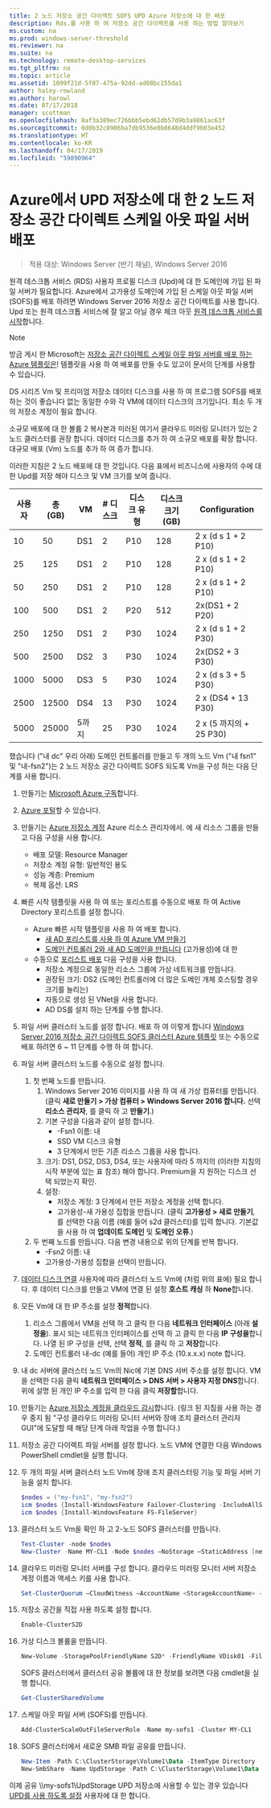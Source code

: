 ```yaml
---
title: 2 노드 저장소 공간 다이렉트 SOFS UPD Azure 저장소에 대 한 배포
description: Rds.를 사용 하 여 저장소 공간 다이렉트를 사용 하는 방법 알아보기
ms.custom: na
ms.prod: windows-server-threshold
ms.reviewer: na
ms.suite: na
ms.technology: remote-desktop-services
ms.tgt_pltfrm: na
ms.topic: article
ms.assetid: 1099f21d-5f07-475a-92dd-ad08bc155da1
author: haley-rowland
ms.author: harowl
ms.date: 07/17/2018
manager: scottman
ms.openlocfilehash: 8af3a389ec726bbb5ebd62db57d9b3a9861ac63f
ms.sourcegitcommit: 0d0b32c8986ba7db9536e0b8648d4ddf9b03e452
ms.translationtype: HT
ms.contentlocale: ko-KR
ms.lasthandoff: 04/17/2019
ms.locfileid: "59890964"
---
```

# <a name="deploy-a-two-node-storage-spaces-direct-scale-out-file-server-for-upd-storage-in-azure"></a>Azure에서 UPD 저장소에 대 한 2 노드 저장소 공간 다이렉트 스케일 아웃 파일 서버 배포

>적용 대상: Windows Server (반기 채널), Windows Server 2016

원격 데스크톱 서비스 (RDS) 사용자 프로필 디스크 (Upd)에 대 한 도메인에 가입 된 파일 서버가 필요합니다. Azure에서 고가용성 도메인에 가입 된 스케일 아웃 파일 서버 (SOFS)를 배포 하려면 Windows Server 2016 저장소 공간 다이렉트를 사용 합니다. Upd 또는 원격 데스크톱 서비스에 잘 알고 아닐 경우 체크 아웃 [원격 데스크톱 서비스를 시작](welcome-to-rds.md)합니다.

> [!NOTE] 
> 방금 게시 한 Microsoft는 [저장소 공간 다이렉트 스케일 아웃 파일 서버를 배포 하는 Azure 템플릿은](https://azure.microsoft.com/documentation/templates/301-storage-spaces-direct/)! 템플릿을 사용 하 여 배포를 만들 수도 있고이 문서의 단계를 사용할 수 있습니다. 

DS 시리즈 Vm 및 프리미엄 저장소 데이터 디스크를 사용 하 여 프로그램 SOFS를 배포 하는 것이 좋습니다 없는 동일한 수와 각 VM에 데이터 디스크의 크기입니다. 최소 두 개의 저장소 계정이 필요 합니다. 

소규모 배포에 대 한 볼륨 2 복사본과 미러된 여기서 클라우드 미러링 모니터가 있는 2 노드 클러스터를 권장 합니다. 데이터 디스크를 추가 하 여 소규모 배포를 확장 합니다. 대규모 배포 (Vm) 노드를 추가 하 여 증가 합니다. 

이러한 지침은 2 노드 배포에 대 한 것입니다. 다음 표에서 비즈니스에 사용자의 수에 대 한 Upd를 저장 해야 디스크 및 VM 크기를 보여 줍니다. 

| 사용자 | 총 (GB) | VM | # 디스크 | 디스크 유형 | 디스크 크기 (GB) | Configuration   |
|-------|------------|----|---------|-----------|----------------|-----------------|
| 10    | 50         | DS1 | 2       | P10       | 128            | 2 x (d s 1 + 2 P10)  |
| 25    | 125        | DS1 | 2       | P10       | 128            | 2 x (d s 1 + 2 P10)  |
| 50    | 250        | DS1 | 2       | P10       | 128            | 2 x (d s 1 + 2 P10)  |
| 100   | 500        | DS1 | 2       | P20       | 512            | 2x(DS1 + 2 P20)  |
| 250   | 1250       | DS1 | 2       | P30       | 1024           | 2 x (d s 1 + 2 P30)  |
| 500   | 2500       | DS2 | 3       | P30       | 1024           | 2x(DS2 + 3 P30)  |
| 1000  | 5000       | DS3 | 5       | P30       | 1024           | 2 x (d s 3 + 5 P30)  |
| 2500  | 12500      | DS4 | 13      | P30       | 1024           | 2 x (DS4 + 13 P30) |
| 5000  | 25000      | 5까지 | 25      | P30       | 1024           | 2 x (5 까지의 + 25 P30) | 

했습니다 ("내 dc" 우리 아래) 도메인 컨트롤러를 만들고 두 개의 노드 Vm ("내 fsn1" 및 "내-fsn2")는 2 노드 저장소 공간 다이렉트 SOFS 되도록 Vm을 구성 하는 다음 단계를 사용 합니다.

1. 만들기는 [Microsoft Azure 구독](https://azure.microsoft.com)합니다.
2. [Azure 포털](https://ms.portal.azure.com)할 수 있습니다.
3. 만들기는 [Azure 저장소 계정](https://azure.microsoft.com/documentation/articles/storage-create-storage-account/#create-a-storage-account) Azure 리소스 관리자에서. 에 새 리소스 그룹을 만들고 다음 구성을 사용 합니다.
   - 배포 모델: Resource Manager
   - 저장소 계정 유형: 일반적인 용도
   - 성능 계층: Premium
   - 복제 옵션: LRS
4. 빠른 시작 템플릿을 사용 하 여 또는 포리스트를 수동으로 배포 하 여 Active Directory 포리스트를 설정 합니다. 
   - Azure 빠른 시작 템플릿을 사용 하 여 배포 합니다.
      - [새 AD 포리스트를 사용 하 여 Azure VM 만들기](https://azure.microsoft.com/documentation/templates/active-directory-new-domain/)
      - [도메인 컨트롤러 2와 새 AD 도메인을 만듭니다](https://azure.microsoft.com/documentation/templates/active-directory-new-domain-ha-2-dc/) (고가용성)에 대 한
   - 수동으로 [포리스트 배포](https://azure.microsoft.com/documentation/articles/active-directory-new-forest-virtual-machine/) 다음 구성을 사용 합니다.
      - 저장소 계정으로 동일한 리소스 그룹에 가상 네트워크를 만듭니다.
      - 권장된 크기: DS2 (도메인 컨트롤러에 더 많은 도메인 개체 호스팅할 경우 크기를 늘리는)
      - 자동으로 생성 된 VNet을 사용 합니다.
      - AD DS를 설치 하는 단계를 수행 합니다.
5. 파일 서버 클러스터 노드를 설정 합니다. 배포 하 여 이렇게 합니다 [Windows Server 2016 저장소 공간 다이렉트 SOFS 클러스터 Azure 템플릿](https://azure.microsoft.com/resources/templates/301-storage-spaces-direct/) 또는 수동으로 배포 하려면 6 ~ 11 단계를 수행 하 여 합니다.
5. 파일 서버 클러스터 노드를 수동으로 설정 합니다.
   1. 첫 번째 노드를 만듭니다. 
      1. Windows Server 2016 이미지를 사용 하 여 새 가상 컴퓨터를 만듭니다. (클릭 **새로 만들기 > 가상 컴퓨터 > Windows Server 2016 합니다.** 선택 **리소스 관리자**, 를 클릭 하 고 **만들기**.)
      2. 기본 구성을 다음과 같이 설정 합니다.
         - -Fsn1 이름: 내
         - SSD VM 디스크 유형
         - 3 단계에서 만든 기존 리소스 그룹을 사용 합니다. 
      3. 크기: DS1, DS2, DS3, DS4, 또는 사용자에 따라 5 까지의 (이러한 지침의 시작 부분에 있는 표 참조) 해야 합니다. Premium을 지 원하는 디스크 선택 되었는지 확인.
      4. 설정: 
         - 저장소 계정: 3 단계에서 만든 저장소 계정을 선택 합니다.
         - 고가용성-새 가용성 집합을 만듭니다. (클릭 **고가용성 > 새로 만들기**, 를 선택한 다음 이름 (예를 들어 s2d 클러스터)를 입력 합니다. 기본값을 사용 하 여 **업데이트 도메인** 및 **도메인 오류**.)
   2. 두 번째 노드를 만듭니다. 다음 변경 내용으로 위의 단계를 반복 합니다.
      - -Fsn2 이름: 내
      - 고가용성-가용성 집합을 선택이 만듭니다.  
6. [데이터 디스크 연결](https://azure.microsoft.com/documentation/articles/virtual-machines-windows-attach-disk-portal/) 사용자에 따라 클러스터 노드 Vm에 (처럼 위의 표에) 필요 합니다. 후 데이터 디스크를 만들고 VM에 연결 된 설정 **호스트 캐싱** 하 **None**합니다.
7. 모든 Vm에 대 한 IP 주소를 설정 **정적**합니다. 
   1. 리소스 그룹에서 VM을 선택 하 고 클릭 한 다음 **네트워크 인터페이스** (아래 **설정을**). 표시 되는 네트워크 인터페이스를 선택 하 고 클릭 한 다음 **IP 구성을**합니다. 나열 된 IP 구성을 선택, 선택 **정적**, 를 클릭 하 고 **저장**합니다.
   2. 도메인 컨트롤러 내-dc (예를 들어) 개인 IP 주소 (10.x.x.x) note 합니다.
8. 내 dc 서버에 클러스터 노드 Vm의 Nic에 기본 DNS 서버 주소를 설정 합니다. VM을 선택한 다음 클릭 **네트워크 인터페이스 > DNS 서버 > 사용자 지정 DNS**합니다. 위에 설명 된 개인 IP 주소를 입력 한 다음 클릭 **저장할**합니다.
9. 만들기는 [Azure 저장소 계정을 클라우드 감시](https://docs.microsoft.com/windows-server/failover-clustering/deploy-cloud-witness)합니다. (링크 된 지침을 사용 하는 경우 중지 됨 "구성 클라우드 미러링 모니터 서버와 장애 조치 클러스터 관리자 GUI"에 도달할 때 해당 단계 아래 작업을 수행 합니다.)
10. 저장소 공간 다이렉트 파일 서버를 설정 합니다. 노드 VM에 연결한 다음 Windows PowerShell cmdlet을 실행 합니다.
   1. 두 개의 파일 서버 클러스터 노드 Vm에 장애 조치 클러스터링 기능 및 파일 서버 기능을 설치 합니다.

      ```powershell
      $nodes = ("my-fsn1", "my-fsn2")
      icm $nodes {Install-WindowsFeature Failover-Clustering -IncludeAllSubFeature -IncludeManagementTools} 
      icm $nodes {Install-WindowsFeature FS-FileServer} 
      ```
   2. 클러스터 노드 Vm을 확인 하 고 2-노드 SOFS 클러스터를 만듭니다.

      ```powershell
      Test-Cluster -node $nodes
      New-Cluster -Name MY-CL1 -Node $nodes –NoStorage –StaticAddress [new address within your addr space]
      ``` 
   3. 클라우드 미러링 모니터 서버를 구성 합니다. 클라우드 미러링 모니터 서버 저장소 계정 이름과 액세스 키를 사용 합니다.

      ```powershell
      Set-ClusterQuorum –CloudWitness –AccountName <StorageAccountName> -AccessKey <StorageAccountAccessKey> 
      ```
   4. 저장소 공간을 직접 사용 하도록 설정 합니다.

      ```powershell
      Enable-ClusterS2D 
      ```
      
   5. 가상 디스크 볼륨을 만듭니다.

      ```powershell
      New-Volume -StoragePoolFriendlyName S2D* -FriendlyName VDisk01 -FileSystem CSVFS_REFS -Size 120GB 
      ```
      SOFS 클러스터에서 클러스터 공유 볼륨에 대 한 정보를 보려면 다음 cmdlet을 실행 합니다.

      ```powershell
      Get-ClusterSharedVolume
      ```
   
   6. 스케일 아웃 파일 서버 (SOFS)를 만듭니다.

      ```powershell
      Add-ClusterScaleOutFileServerRole -Name my-sofs1 -Cluster MY-CL1
      ```

   7. SOFS 클러스터에서 새로운 SMB 파일 공유를 만듭니다.

      ```powershell
      New-Item -Path C:\ClusterStorage\Volume1\Data -ItemType Directory
      New-SmbShare -Name UpdStorage -Path C:\ClusterStorage\Volume1\Data
      ```

이제 공유 &#92;\my-sofs1\UpdStorage UPD 저장소에 사용할 수 있는 경우 있습니다 [UPD를 사용 하도록 설정](https://social.technet.microsoft.com/wiki/contents/articles/15304.installing-and-configuring-user-profile-disks-upd-in-windows-server-2012.aspx) 사용자에 대 한 합니다. 
